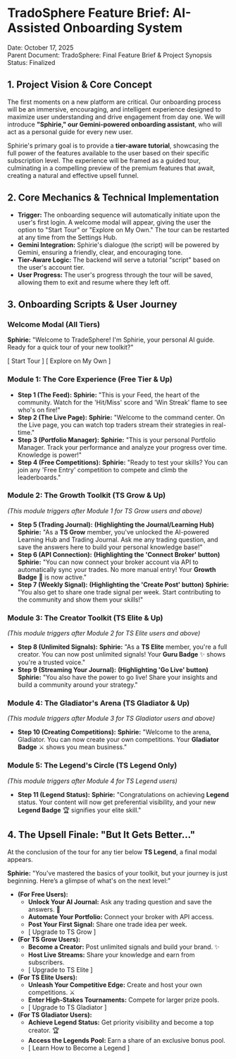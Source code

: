 # **TradoSphere Feature Brief: AI-Assisted Onboarding System**

Date: October 17, 2025  
Parent Document: TradoSphere: Final Feature Brief & Project Synopsis  
Status: Finalized

## **1\. Project Vision & Core Concept**

The first moments on a new platform are critical. Our onboarding process will be an immersive, encouraging, and intelligent experience designed to maximize user understanding and drive engagement from day one. We will introduce **"Sphirie," our Gemini-powered onboarding assistant**, who will act as a personal guide for every new user.

Sphirie's primary goal is to provide a **tier-aware tutorial**, showcasing the full power of the features available to the user based on their specific subscription level. The experience will be framed as a guided tour, culminating in a compelling preview of the premium features that await, creating a natural and effective upsell funnel.

## **2\. Core Mechanics & Technical Implementation**

* **Trigger:** The onboarding sequence will automatically initiate upon the user's first login. A welcome modal will appear, giving the user the option to "Start Tour" or "Explore on My Own." The tour can be restarted at any time from the Settings Hub.  
* **Gemini Integration:** Sphirie's dialogue (the script) will be powered by Gemini, ensuring a friendly, clear, and encouraging tone.  
* **Tier-Aware Logic:** The backend will serve a tutorial "script" based on the user's account tier.  
* **User Progress:** The user's progress through the tour will be saved, allowing them to exit and resume where they left off.

## **3\. Onboarding Scripts & User Journey**

### **Welcome Modal (All Tiers)**

**Sphirie:** "Welcome to TradeSphere\! I'm Sphirie, your personal AI guide. Ready for a quick tour of your new toolkit?"

\[ Start Tour \] \[ Explore on My Own \]

### **Module 1: The Core Experience (Free Tier & Up)**

* **Step 1 (The Feed):** **Sphirie:** "This is your Feed, the heart of the community. Watch for the 'Hit/Miss' score and 'Win Streak' flame to see who's on fire\!"  
* **Step 2 (The Live Page):** **Sphirie:** "Welcome to the command center. On the Live page, you can watch top traders stream their strategies in real-time."  
* **Step 3 (Portfolio Manager):** **Sphirie:** "This is your personal Portfolio Manager. Track your performance and analyze your progress over time. Knowledge is power\!"  
* **Step 4 (Free Competitions):** **Sphirie:** "Ready to test your skills? You can join any 'Free Entry' competition to compete and climb the leaderboards."

### **Module 2: The Growth Toolkit (TS Grow & Up)**

*(This module triggers after Module 1 for TS Grow users and above)*

* **Step 5 (Trading Journal):** **(Highlighting the Journal/Learning Hub)** **Sphirie:** "As a **TS Grow** member, you've unlocked the AI-powered Learning Hub and Trading Journal. Ask me any trading question, and save the answers here to build your personal knowledge base\!"  
* **Step 6 (API Connection):** **(Highlighting the 'Connect Broker' button)** **Sphirie:** "You can now connect your broker account via API to automatically sync your trades. No more manual entry\! Your **Growth Badge** 🌱 is now active."  
* **Step 7 (Weekly Signal):** **(Highlighting the 'Create Post' button)** **Sphirie:** "You also get to share one trade signal per week. Start contributing to the community and show them your skills\!"

### **Module 3: The Creator Toolkit (TS Elite & Up)**

*(This module triggers after Module 2 for TS Elite users and above)*

* **Step 8 (Unlimited Signals):** **Sphirie:** "As a **TS Elite** member, you're a full creator. You can now post unlimited signals\! Your **Guru Badge** ✨ shows you're a trusted voice."  
* **Step 9 (Streaming Your Journal):** **(Highlighting 'Go Live' button)** **Sphirie:** "You also have the power to go live\! Share your insights and build a community around your strategy."

### **Module 4: The Gladiator's Arena (TS Gladiator & Up)**

*(This module triggers after Module 3 for TS Gladiator users and above)*

* **Step 10 (Creating Competitions):** **Sphirie:** "Welcome to the arena, Gladiator. You can now create your own competitions. Your **Gladiator Badge** ⚔️ shows you mean business."

### **Module 5: The Legend's Circle (TS Legend Only)**

*(This module triggers after Module 4 for TS Legend users)*

* **Step 11 (Legend Status):** **Sphirie:** "Congratulations on achieving **Legend** status. Your content will now get preferential visibility, and your new **Legend Badge** 🏆 signifies your elite skill."

## **4\. The Upsell Finale: "But It Gets Better..."**

At the conclusion of the tour for any tier below **TS Legend**, a final modal appears.

**Sphirie:** "You've mastered the basics of your toolkit, but your journey is just beginning. Here’s a glimpse of what's on the next level:"

* **(For Free Users):**  
  * **Unlock Your AI Journal:** Ask any trading question and save the answers. 🌱  
  * **Automate Your Portfolio:** Connect your broker with API access.  
  * **Post Your First Signal:** Share one trade idea per week.  
  * \[ Upgrade to TS Grow \]  
* **(For TS Grow Users):**  
  * **Become a Creator:** Post unlimited signals and build your brand. ✨  
  * **Host Live Streams:** Share your knowledge and earn from subscribers.  
  * \[ Upgrade to TS Elite \]  
* **(For TS Elite Users):**  
  * **Unleash Your Competitive Edge:** Create and host your own competitions. ⚔️  
  * **Enter High-Stakes Tournaments:** Compete for larger prize pools.  
  * \[ Upgrade to TS Gladiator \]  
* **(For TS Gladiator Users):**  
  * **Achieve Legend Status:** Get priority visibility and become a top creator. 🏆  
  * **Access the Legends Pool:** Earn a share of an exclusive bonus pool.  
  * \[ Learn How to Become a Legend \]